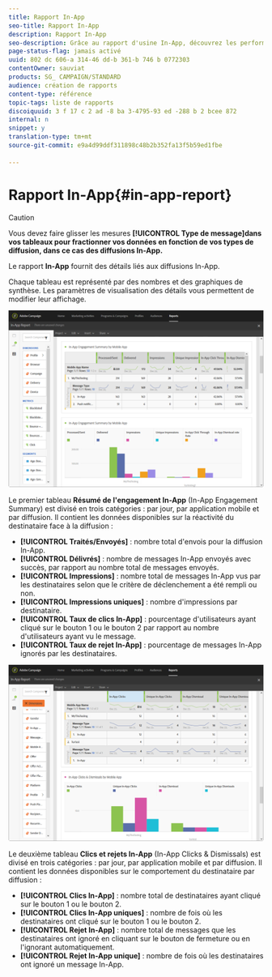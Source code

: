 ```yaml
---
title: Rapport In-App
seo-title: Rapport In-App
description: Rapport In-App
seo-description: Grâce au rapport d'usine In-App, découvrez les performances de vos messages In-App.
page-status-flag: jamais activé
uuid: 802 dc 606-a 314-46 dd-b 361-b 746 b 0772303
contentOwner: sauviat
products: SG_ CAMPAIGN/STANDARD
audience: création de rapports
content-type: référence
topic-tags: liste de rapports
discoiquuid: 3 f 17 c 2 ad -8 ba 3-4795-93 ed -288 b 2 bcee 872
internal: n
snippet: y
translation-type: tm+mt
source-git-commit: e9a4d99ddf311898c48b2b352fa13f5b59ed1fbe

---
```



# Rapport In-App{#in-app-report}

>[!CAUTION]
>
>Vous devez faire glisser les mesures **[!UICONTROL Type de message]dans vos tableaux pour fractionner vos données en fonction de vos types de diffusion, dans ce cas des diffusions In-App.**

Le rapport **In-App** fournit des détails liés aux diffusions In-App.

Chaque tableau est représenté par des nombres et des graphiques de synthèse. Les paramètres de visualisation des détails vous permettent de modifier leur affichage.

![](assets/inapp_report.png)

Le premier tableau **Résumé de l'engagement In-App** (In-App Engagement Summary) est divisé en trois catégories : par jour, par application mobile et par diffusion. Il contient les données disponibles sur la réactivité du destinataire face à la diffusion :

* **[!UICONTROL Traités/Envoyés]** : nombre total d'envois pour la diffusion In-App.
* **[!UICONTROL Délivrés]** : nombre de messages In-App envoyés avec succès, par rapport au nombre total de messages envoyés.
* **[!UICONTROL Impressions]** : nombre total de messages In-App vus par les destinataires selon que le critère de déclenchement a été rempli ou non.
* **[!UICONTROL Impressions uniques]** : nombre d'impressions par destinataire.
* **[!UICONTROL Taux de clics In-App]** : pourcentage d'utilisateurs ayant cliqué sur le bouton 1 ou le bouton 2 par rapport au nombre d'utilisateurs ayant vu le message.
* **[!UICONTROL Taux de rejet In-App]** : pourcentage de messages In-App ignorés par les destinataires.

![](assets/inapp_report_1.png)

Le deuxième tableau **Clics et rejets In-App** (In-App Clicks &amp; Dismissals) est divisé en trois catégories : par jour, par application mobile et par diffusion. Il contient les données disponibles sur le comportement du destinataire par diffusion :

* **[!UICONTROL Clics In-App]** : nombre total de destinataires ayant cliqué sur le bouton 1 ou le bouton 2.
* **[!UICONTROL Clics In-App uniques]** : nombre de fois où les destinataires ont cliqué sur le bouton 1 ou le bouton 2.
* **[!UICONTROL Rejet In-App]** : nombre total de messages que les destinataires ont ignoré en cliquant sur le bouton de fermeture ou en l'ignorant automatiquement.
* **[!UICONTROL Rejet In-App unique]** : nombre de fois où les destinataires ont ignoré un message In-App.

